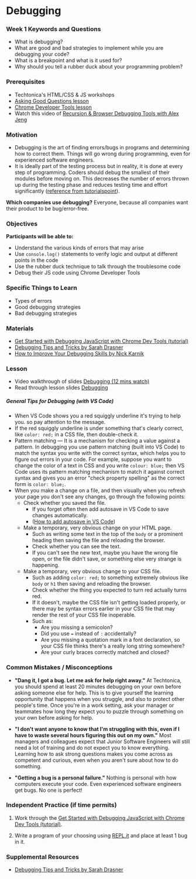 # Debugging

### Week 1 Keywords and Questions

- What is debugging?
- What are good and bad strategies to implement while you are debugging your code?
- What is a breakpoint and what is it used for?
- Why should you tell a rubber duck about your programming problem?

### Prerequisites

- Techtonica's HTML/CSS & JS workshops
- [Asking Good Questions lesson](/onboarding/asking-good-questions.md)
- [Chrome Developer Tools lesson](/chrome-developer-tools/chrome-developer-tools.md)
- Watch this video of [Recursion & Browser Debugging Tools with Alex Jeng](https://www.dropbox.com/scl/fi/ug8qr5nso3crbgdosn5s9/video1897378278.mp4?rlkey=otqfbbak709dkj08wyxwgae21&dl=0)

### Motivation

- Debugging is the art of finding errors/bugs in programs and determining how to correct them. Things will go wrong during programming, even for experienced software engineers.
- It is ideally part of the testing process but in reality, it is done at every step of programming. Coders should debug the smallest of their modules before moving on. This decreases the number of errors thrown up during the testing phase and reduces testing time and effort significantly ([reference from tutorialspoint](https://www.tutorialspoint.com/programming_methodologies/programming_methodologies_debugging.htm)).

**Which companies use debugging?** Everyone, because all companies want their product to be bug/error-free.

### Objectives

**Participants will be able to:**

- Understand the various kinds of errors that may arise
- Use `console.log()` statements to verify logic and output at different points in the code
- Use the rubber duck technique to talk through the troublesome code
- Debug their JS code using Chrome Developer Tools

### Specific Things to Learn

- Types of errors
- Good debugging strategies
- Bad debugging strategies

### Materials

- [Get Started with Debugging JavaScript with Chrome Dev Tools (tutorial)](https://developers.google.com/web/tools/chrome-devtools/javascript)
- [Debugging Tips and Tricks by Sarah Drasner](https://css-tricks.com/debugging-tips-tricks/)
- [How to Improve Your Debugging Skills by Nick Karnik](https://www.freecodecamp.org/news/how-to-improve-your-debugging-skills-abb5b363bdb8/)

### Lesson

- Video walkthrough of slides [Debugging (12 mins watch)](https://drive.google.com/file/d/1VMyGDG5CnNMkjCyaNx1LAjxTMKxC0QQ4/view?usp=sharing)
- Read through lesson slides [Debugging](https://docs.google.com/presentation/d/1Ol1as_RuxBpXMd4VxCUyvFVkjpcqAxg6B-c0Sl9KDLc/edit?usp=sharing)

##### General Tips for Debugging (with VS Code)

- When VS Code shows you a red squiggly underline it's trying to help you. so pay attention to the message.
- If the red squiggly underline is under something that's clearly correct, like `color: red;` in a CSS file, then double-check it.
- Pattern matching — It is a mechanism for checking a value against a pattern. In debugging you use pattern matching (built into VS Code) to match the syntax you write with the correct syntax, which helps you to figure out errors in your code. For example, suppose you want to change the color of a text in CSS and you write `colour: blue;` then VS Code uses its pattern matching mechanism to match it against correct syntax and gives you an error "check property spelling" as the correct form is `color: blue;`.
- When you make a change on a file, and then visually when you refresh your page you don't see any changes, go through the following points:
  - Check whether you saved the file.
    - If you forget often then add autosave in VS Code to save changes automatically.
    - ([How to add autosave in VS Code](https://code.visualstudio.com/docs/editor/codebasics#_save-auto-save))
  - Make a temporary, very obvious change on your HTML page.
    - Such as writing some text in the top of the `body` or a prominent heading then saving the file and reloading the browser.
    - Check whether you can see the text.
    - If you can't see the new text, maybe you have the wrong file open, or the file didn't save, or something else very strange is happening.
  - Make a temporary, very obvious change to your CSS file.
    - Such as adding `color: red;` to something extremely obvious like `body` or `h1` then saving and reloading the browser.
    - Check whether the thing you expected to turn red actually turns red.
    - If it doesn't, maybe the CSS file isn't getting loaded properly, or there may be syntax errors earlier in your CSS file that may render the rest of your CSS file inoperable.
    - Such as:
      - Are you missing a semicolon?
      - Did you use `=` instead of `:` accidentally?
      - Are you missing a quotation mark in a font declaration, so your CSS file thinks there's a really long string somewhere?
      - Are your curly braces correctly matched and closed?

### Common Mistakes / Misconceptions

- **"Dang it, I got a bug. Let me ask for help right away."** At Techtonica, you should spend at least 20 minutes debugging on your own before asking someone else for help. This is to give yourself the learning opportunity that happens when you struggle, and also to protect other people's time. Once you're in a work setting, ask your manager or teammates how long they expect you to puzzle through something on your own before asking for help.

- **"I don't want anyone to know that I'm struggling with this, even if I have to waste several hours figuring this out on my own."** Most managers and colleagues expect that Junior Software Engineers will still need a lot of training and do not expect you to know everything. Learning how to ask strong questions makes you come across as competent and curious, even when you aren't sure about how to do something.

- **"Getting a bug is a personal failure."** Nothing is personal with how computers execute your code. Even experienced software engineers get bugs. No one is perfect!

### Independent Practice (if time permits)

1. Work through the [Get Started with Debugging JavaScript with Chrome Dev Tools (tutorial)](https://developers.google.com/web/tools/chrome-devtools/javascript/).

2. Write a program of your choosing using [REPL.it](http://www.repl.it) and place at least 1 bug in it.

### Supplemental Resources

- [Debugging Tips and Tricks by Sarah Drasner](https://css-tricks.com/debugging-tips-tricks/)
